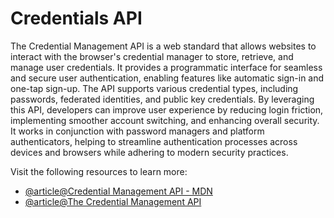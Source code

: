 # Credentials API

The Credential Management API is a web standard that allows websites to interact with the browser's credential manager to store, retrieve, and manage user credentials. It provides a programmatic interface for seamless and secure user authentication, enabling features like automatic sign-in and one-tap sign-up. The API supports various credential types, including passwords, federated identities, and public key credentials. By leveraging this API, developers can improve user experience by reducing login friction, implementing smoother account switching, and enhancing overall security. It works in conjunction with password managers and platform authenticators, helping to streamline authentication processes across devices and browsers while adhering to modern security practices.

Visit the following resources to learn more:

- [@article@Credential Management API - MDN](https://developer.mozilla.org/en-US/docs/Web/API/Credential_Management_API)
- [@article@The Credential Management API](https://web.dev/articles/security-credential-management)
